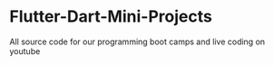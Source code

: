 # Flutter-Dart-Mini-Projects
All source code for our programming boot camps and live coding on youtube 
